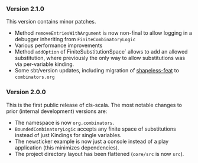 ### Version 2.1.0
This version contains minor patches.
- Method `removeEntriesWithArgument` is now non-final to allow logging in a debugger
  inheriting from `FiniteCombinatoryLogic`
- Various performance improvements
- Method `addOption` of FiniteSubstitutionSpace` allows to add an allowed substitution,
  where previously the only way to allow substitutions was via per-variable kinding.
- Some sbt/version updates, including migration of [shapeless-feat](https://github.com/combinators/shapeless-feat) to `combinators.org`
### Version 2.0.0
This is the first public release of cls-scala.
The most notable changes to prior (internal development) versions are:
- The namespace is now `org.combinators`.
- `BoundedCombinatoryLogic` accepts any finite space of substitutions instead of just Kindings for single variables.
- The newsticker example is now just a console instead of a play application (this minimizes dependencies).
- The project directory layout has been flattened (`core/src` is now `src`).
